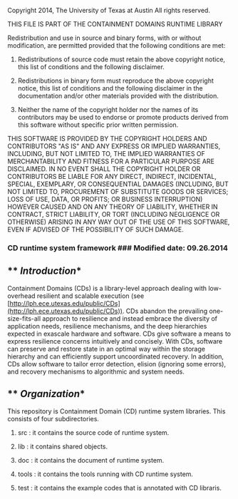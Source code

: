 Copyright 2014, The University of Texas at Austin 
All rights reserved.

THIS FILE IS PART OF THE CONTAINMENT DOMAINS RUNTIME LIBRARY

Redistribution and use in source and binary forms, with or without
modification, are permitted provided that the following conditions are
met: 

1. Redistributions of source code must retain the above copyright
notice, this list of conditions and the following disclaimer. 

2. Redistributions in binary form must reproduce the above copyright
notice, this list of conditions and the following disclaimer in the
documentation and/or other materials provided with the distribution. 

3. Neither the name of the copyright holder nor the names of its
contributors may be used to endorse or promote products derived from
this software without specific prior written permission. 

THIS SOFTWARE IS PROVIDED BY THE COPYRIGHT HOLDERS AND CONTRIBUTORS
"AS IS" AND ANY EXPRESS OR IMPLIED WARRANTIES, INCLUDING, BUT NOT
LIMITED TO, THE IMPLIED WARRANTIES OF MERCHANTABILITY AND FITNESS
FOR A PARTICULAR PURPOSE ARE DISCLAIMED. IN NO EVENT SHALL THE
COPYRIGHT HOLDER OR CONTRIBUTORS BE LIABLE FOR ANY DIRECT, INDIRECT,
INCIDENTAL, SPECIAL, EXEMPLARY, OR CONSEQUENTIAL DAMAGES (INCLUDING,
BUT NOT LIMITED TO, PROCUREMENT OF SUBSTITUTE GOODS OR SERVICES;
LOSS OF USE, DATA, OR PROFITS; OR BUSINESS INTERRUPTION) HOWEVER
CAUSED AND ON ANY THEORY OF LIABILITY, WHETHER IN CONTRACT, STRICT
LIABILITY, OR TORT (INCLUDING NEGLIGENCE OR OTHERWISE) ARISING IN
ANY WAY OUT OF THE USE OF THIS SOFTWARE, EVEN IF ADVISED OF THE
POSSIBILITY OF SUCH DAMAGE.


### **CD runtime system framework** ### 		                                         							**Modified date: 09.26.2014**


## ** *Introduction** ##

Containment Domains (CDs) is a library-level approach dealing with low-overhead resilient and scalable execution (see [http://lph.ece.utexas.edu/public/CDs](http://lph.ece.utexas.edu/public/CDs)). CDs abandon the prevailing one-size-fits-all approach to resilience and instead embrace the diversity of application needs, resilience mechanisms, and the deep hierarchies expected in exascale hardware and software.  CDs give software a means to express resilience concerns intuitively and concisely.  With CDs, software can preserve and restore state in an optimal way within the storage hierarchy  and can efficiently support uncoordinated recovery.  In addition, CDs allow software to tailor error detection, elision (ignoring some errors), and recovery mechanisms to algorithmic and system needs.


## ** *Organization** ##

This repository is Containment Domain (CD) runtime system libraries. This consists of four subdirectories.

1. src : it contains the source code of runtime system.

2. lib : it contains shared objects.

3. doc : it contains the document of runtime system.

4. tools : it contains the tools running with CD runtime system.

5. test : it contains the example codes that is annotated with CD libraris.